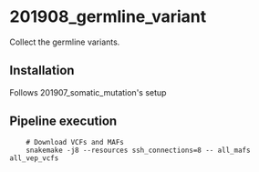 # 201908_germline_variant
Collect the germline variants.

## Installation
Follows 201907_somatic_mutation's setup


## Pipeline execution

        # Download VCFs and MAFs
        snakemake -j8 --resources ssh_connections=8 -- all_mafs all_vep_vcfs
